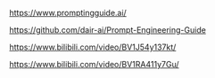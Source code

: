 https://www.promptingguide.ai/

https://github.com/dair-ai/Prompt-Engineering-Guide

https://www.bilibili.com/video/BV1J54y137kt/

https://www.bilibili.com/video/BV1RA411y7Gu/
